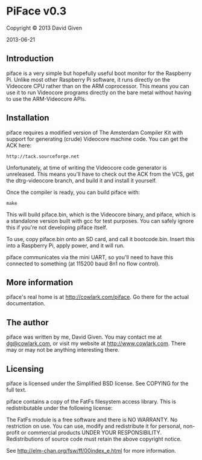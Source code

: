 PiFace v0.3
===========
                                  
Copyright © 2013 David Given

2013-06-21
            
            
                                 
Introduction
------------

piface is a very simple but hopefully useful boot monitor for the Raspberry
Pi. Unlike most other Raspberry Pi software, it runs directly on the
Videocore CPU rather than on the ARM coprocessor. This means you can use it
to run Videocore programs directly on the bare metal without having to use
the ARM-Videocore APIs.



Installation
------------

piface requires a modified version of The Amsterdam Compiler Kit with
support for generating (crude) Videocore machine code. You can get the ACK
here:

    http://tack.sourceforge.net

Unfortunately, at time of writing the Videocore code generator is unreleased.
This means you'll have to check out the ACK from the VCS, get the
dtrg-videocore branch, and build it and install it yourself.

Once the compiler is ready, you can build piface with:

    make

This will build piface.bin, which is the Videocore binary, and piface, which
is a standalone version built with gcc for test purposes. You can safely
ignore this if you're not developing piface itself.

To use, copy piface.bin onto an SD card, and call it bootcode.bin. Insert
this into a Raspberry Pi, apply power, and it will run.

piface communicates via the mini UART, so you'll need to have this connected
to something (at 115200 baud 8n1 no flow control).



More information
----------------

piface's real home is at http://cowlark.com/piface. Go there for the actual
documentation.



The author
----------

piface was written by me, David Given. You may contact me at dg@cowlark.com,
or visit my website at http://www.cowlark.com. There may or may not be
anything interesting there.



Licensing
---------

piface is licensed under the Simplified BSD license. See COPYING for the
full text.

piface contains a copy of the FatFs filesystem access library. This is
redistributable under the following license:

   The FatFs module is a free software and there is NO WARRANTY.
   No restriction on use. You can use, modify and redistribute it for
   personal, non-profit or commercial products UNDER YOUR RESPONSIBILITY.
   Redistributions of source code must retain the above copyright notice.

See http://elm-chan.org/fsw/ff/00index_e.html for more information.

